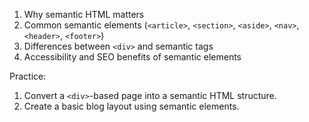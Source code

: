 1. Why semantic HTML matters  
2. Common semantic elements (`<article>`, `<section>`, `<aside>`, `<nav>`, `<header>`, `<footer>`)  
3. Differences between `<div>` and semantic tags  
4. Accessibility and SEO benefits of semantic elements

Practice:

1. Convert a `<div>`-based page into a semantic HTML structure.  
2. Create a basic blog layout using semantic elements.